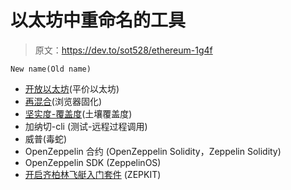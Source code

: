 # 以太坊中重命名的工具

> 原文：<https://dev.to/sot528/ethereum-1g4f>

`New name(Old name)`

*   [开放以太坊](https://www.parity.io/ethereum/)(平价以太坊)
*   [再混合](https://remix.ethereum.org)(浏览器固化)
*   [坚实度-覆盖度](https://github.com/sc-forks/solidity-coverage)(土壤覆盖度)
*   加纳切-cli (测试-远程过程调用)
*   威普(毒蛇)
*   OpenZeppelin 合约 (OpenZeppelin Solidity，Zeppelin Solidity)
*   OpenZeppelin SDK (ZeppelinOS)
*   [开启齐柏林飞艇入门套件](https://github.com/OpenZeppelin/starter-kit) (ZEPKIT)
